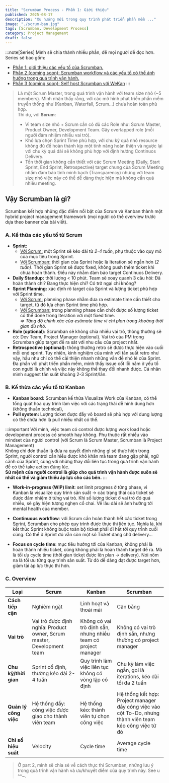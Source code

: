 ```yaml
---
title: "Scrumban Process - Phần 1: Giới thiệu"
published: 2025-08-17
description: "Xu hướng mới trong quy trình phát triển phần mềm ..."
image: "./scrum-ban.jpg"
tags: [Scrumban, Development Process]
category: Project Management
draft: false
---
```


:::note[Series]
Mình sẽ chia thành nhiều phần, để mọi người dễ đọc hơn. Series sẽ bao gồm:
* [Phần 1: giới thiệu các yếu tố của Scrumban.](/posts/scrum-ban-part-1)
* [Phần 2 (coming soon): Scrumban workflow và các yếu tố có thể ảnh hưởng trong quá trình vận hành.](#)
* [Phần 3 (coming soon): Self host Scrumban với WeKan](#)
:::

> Là một Scrum Master, trong quá trình vận hành với team size nhỏ (~5 members). Mình nhận thấy rằng, với các mô hình phát triển phần mềm truyền thống như (Kanban, Waterfall, Scrum...) chưa hoàn toàn phù hợp.\
> Thỉ dụ, với **Scrum**:
> * Vì team size nhỏ + Scrum cần có đủ các Role như: Scrum Master, Product Owner, Development Team. Gây overlapped role (mỗi người đảm nhiệm nhiều vai trò).
> * Khó lựa chọn Sprint Time phù hợp, với chu kỳ quá nhỏ resource không đủ để hoàn thành kịp một tính năng hoàn thiện và ngược lại với chu kỳ quá dài sẽ không phù hợp với định hướng Continuos Delivery.
> * Tốn thời gian không cần thiết với các Scrum Meeting (Daily, Start Sprint, End Sprint, Retrospective) target chung của Scrum Meeting nhầm đảm báo tính minh bạch (Transparency) nhưng với team size nhỏ việc này có thể dễ dàng thực hiện mà không cần quá nhiều meeting.

## Vậy Scrumban là gì?
Scrumban kết hợp những đặc điểm nổi bật của Scrum và Kanban thành một hybrid project management framework (mọi người có thể overview trước dựa theo banner của bài viết).

### A. Kế thừa các yếu tố từ Scrum

* **Sprint:**
    * <u>Với Scrum:</u> một Sprint sẽ kéo dài từ *2-4 tuần*, phụ thuộc vào quy mô của mục tiêu trong Sprint.
    * <u>Với Scrumban:</u> thời gian của Sprint hoặc là Iteration sẽ ngắn hơn *(2 tuần)*. Thời gian Sprint sẽ được fixed, không push thêm ticket khi chưa hoàn thành. Điều này nhằm đảm bảo target Continuos Delivery.
* **Daily Standup:** thời lượng < 10 phút. Team sẽ xoay quanh 3 câu hỏi: Đã hoàn thành chi? Đang thực hiện chi? Có trở ngại chi không?
* **Sprint Planning:** xác định rõ target của Sprint và lượng ticket phù hợp với Sprint time.
    * <u>Với Scrum:</u> planning phase nhằm đưa ra estimate time cần thiết cho target, từ đó lựa chọn Sprint time phù hợp.
    * <u>Với Scrumban:</u> trong planning phase cần chốt được số lượng ticket có thể done trong Iteration với một fixed time. \
    *=> Tăng độ chính xác của estimate time vì chỉ plan trong khoảng thời gian đủ nhỏ.*
* **Role (optional):** Scrumban sẽ không chia nhiều vai trò, thông thường sẽ có: Dev Team, Project Manager (optional). Vai trò của PM trong Scrumban giúp target đề ra sát với nhu cầu của project nhất.
* **Retrospective (optional):** thông thường retro sẽ được thực hiện vào cuối mỗi end sprint. Tuy nhiên, kinh nghiệm của mình với tần suất retro như vậy, hầu như chỉ có thể cải thiện nhanh những vấn đề nhỏ lẻ của Sprint. Đa phần với phát triển phần mềm, mình thấy issue cốt lỗi nằm ở yếu tố con người là chính và việc này không thể thay đổi nhanh được. Cá nhân mình suggest tần suất khoảng 2-3 Sprint/lần.


### B. Kế thừa các yếu tố từ Kanban

* **Kanban board:** Scrumban kế thừa Visualize Work của Kanban, có thể tổng quát hóa quy trình làm việc với các trạng thái dễ hình dung hơn (không thuần technical),
* **Pull system:** Lượng ticket được đẩy vô board sẽ phù hợp với dung lượng có thể chứa hơn là pull nhiều nhất có thể.

:::important
Với mình, việc team có control được lượng work load hoặc development process có smooth hay không. Phụ thuộc rất nhiều vào mindset của người control (với Scrum là Scrum Master, Scrumban là Project Management) \
Không chỉ đơn thuần là đưa ra quyết định những gì sẽ thực hiện trong Sprint, người control cần hiểu được khó khăn mà team đang gặp phải, ngữ cảnh của Sprint, cùng với những thay đổi liên tục trong quá trình vận hành để có thể take action đúng lúc. \
**Sứ mệnh của người control là giúp cho quá trình vận hành được suôn sẻ nhất có thể và giảm thiếu áp lực cho các bên.**
:::

* **Work-in-progress (WIP) limit**: set limit progress ở từng phase, vì Kanban là visualize quy trình sản suất -> các trạng thái của ticket sẽ được đảm nhiệm ở từng vai trò. Khi số lượng ticket ở vai trò đó quá nhiều, sẽ gây hiện tượng nghẹn cổ chai. Về lâu dài sẽ ảnh hưởng tới mental health của member.

* **Continuous workflow**: với Scrum cần hoàn thành hết các ticket trong Sprint, Scrumban cho phép quy trình được thực thi liên tục. Nghĩa là, khi kết thúc Sprint không buộc toàn bộ ticket phải đi hết tới quy trình cuối cùng. Có thể ở Sprint đó vẫn còn một số Ticket đang chờ delivery...

* **Focus on cycle time**: mục tiêu hướng tới của Kanban, không phải là hoàn thành nhiều ticket, cũng không phải là hoàn thành target đề ra. Mà là tối ưu cycle time (thời gian ticket được lên plan -> delivery). Nói nôm na là tối ưu từng quy trình sản suất. Từ đó dễ dàng đạt được target hơn, giảm tải áp lực thực thi hơn.

### C. Overview

| Loại | Scrum | Kanban | Scrumban |
|----------|-------|--------|----------|
| **Cách tiếp cận** | Nghiêm ngặt | Linh hoạt và thoải mái | Cân bằng |
| **Vai trò** | Vai trò được định nghĩa: Product owner, Scrum master, Development team | Không có vai trò định sẵn, nhưng nhiều team có project manager | Không có vai trò định sẵn, nhưng thường có project manager |
| **Chu kỳ/thời gian** | Sprint cố định, thường kéo dài 2-4 tuần | Quy trình làm việc liên tục không có vòng lặp cố định | Chu kỳ làm việc ngắn, gọi là iterations, kéo dài tối đa 2 tuần |
| **Quản lý công việc** | Hệ thống đẩy: công việc được giao cho thành viên team | Hệ thống kéo: thành viên tự chọn công việc | Hệ thống kết hợp: Project manager đẩy công việc vào cột To-Do, nhưng thành viên team kéo công việc từ đó |
| **Chỉ số hiệu suất** | Velocity | Cycle time | Average cycle time |

> Ở part 2, mình sẽ chia sẻ về cách thực thi Scrumban, những lưu ý trong quá trình vận hành và ưu/khuyết điểm của quy trình này. See u ^^~.

